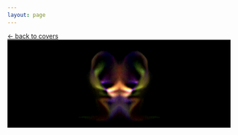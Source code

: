 ```yaml
---
layout: page
---
```

<div class="goback">
<a href="/covers/">&larr; back to covers</a>
</div>
<div id="cover" style="background:#000000;"><img src="/covers/040199.png" alt="" /></div>